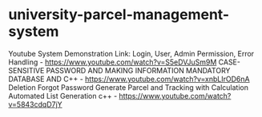 # university-parcel-management-system

Youtube System Demonstration Link: 
Login, User, Admin Permission, Error Handling - https://www.youtube.com/watch?v=S5eDVJuSm9M
CASE-SENSITIVE PASSWORD AND MAKING INFORMATION MANDATORY DATABASE AND C++ - https://www.youtube.com/watch?v=xnbLIrOD6nA
Deletion Forgot Password Generate Parcel and Tracking with Calculation Automated List Generation c++ - https://www.youtube.com/watch?v=5843cdqD7jY
